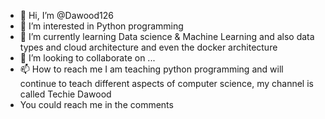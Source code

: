 - 👋 Hi, I’m @Dawood126
- 👀 I’m interested in Python programming
- 🌱 I’m currently learning Data science & Machine Learning and also data types and cloud architecture and even the docker architecture
- 💞️ I’m looking to collaborate on ...
- 📫 How to reach me I am teaching python programming and will continue to teach different aspects of computer science, my channel is called Techie Dawood
- You could reach me in the comments

<!---
Dawood126/Dawood126 is a ✨ special ✨ repository because its `README.md` (this file) appears on your GitHub profile.
You can click the Preview link to take a look at your changes.
--->
